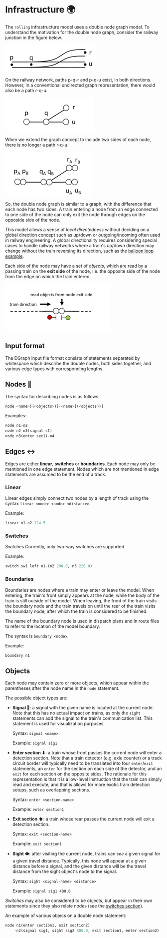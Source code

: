 # Infrastructure 🌍

The `rolling` infrastructure model uses a double node graph model. To understand the motivation for the double node graph, consider the 
railway junction in the figure below.

![Dgraph 1](dgraph1.png)

On the railway network, paths p-q-r and p-q-u exist, in both directions. However, in a conventional undirected graph representation, there would also be a path r-q-u.

![Dgraph 2](dgraph2.png)

When we extend the graph concept to include two sides of each node, there is no longer a path r-q-u.

![Dgraph 3](dgraph3.png)

So, the double node graph is similar to a graph, with the difference that each node has two sides. A train entering a node from an edge connected to one side of the node can only exit the node through edges on the opposide side of the node. 

This model allows a sense of *local directedness* without deciding on a global direction concept such as up/down or outgoing/incoming often used in railway engineering. A global directionality requires considering special cases to handle railway networks where 
a train's up/down direction may change without the train reversing its direction, such as the [balloon loop example](examples/baloon.md).

Each side of the node may have a set of *objects*, which are read by a passing train on the **exit side** of the node, i.e. the opposite side of the node from the edge on which the train entered.

![Dgraph sides](dgraphsides.png)

## Input format

The DGraph input file format consists of statements separated by whitespace which describe the double nodes, both sides together, and various edge types with corresponding lengths.

## Nodes 🔶

The syntax for describing nodes is as follows:

```haskell
node <name>[(<objects>)]-<name>[(<objects>)]
```

Examples:
```haskell
node n1-n2
node n2-n3(signal s1)
node n3(enter sec1)-n4
```


## Edges ↔

Edges are either **linear**, **switches** or **boundaries**. Each node may only be mentioned in one edge statement. Nodes which are not mentioned in edge statements are assumed to be the end of a track.

### Linear

Linear edges simply connect two nodes by a length of track using the syntax `linear <node>-<node> <distance>`.

Example:
```haskell
linear n1-n2 124.5
```

### Switches

Switches 
Currently, only two-way switches are supported.

Example:
```haskell
switch sw1 left n1-(n2 200.0, n3 220.0)
```

### Boundaries

Boundaries are nodes where a train may enter or leave the model. When entering, the train's front simply appears at the node, while the body of the train is still outside of the model. When leaving, the front of the train visits the boundary node and the train travels on until the rear of the train visits the boundary node, after which the train is considered to be finished.

The name of the boundary node is used in dispatch plans and in route files to refer to the location of the model boundary.

The syntax is `boundary <node>`.

Example:
```haskell
boundary n1
```

## Objects

Each node may contain zero or more objects, which appear within the parentheses after the node name in the `node` statement.

The possible object types are:

* **Signal 🚦**: a signal with the given name is located at the current node. Note that this has no actual impact on trains, as only the `sight` statements can add the signal to the train's communication list. This statement is used for visualization purposes.
  
  Syntax: `signal <name>` 
  
  Example: `signal sig1`

* **Enter section ⬇**: a train whose front passes the current node will enter a detection section. Note that a train detector (e.g. axle counter) or a track circuit border will typically need to be translated into four `enter`/`exit` statements, an `enter` for the section on each side of the detector, and an `exit` for each section on the opposite sides. The rationale for this representation is that it is a low-level instruction that the train can simply read and execute, and that is allows for more exotic train detection setups, such as overlapping sections.

  Syntax: `enter <section-name>` 
  
  Example: `enter section1`

* **Exit section ⬆**: a train whose rear passes the current node will exit a detection section.

  Syntax: `exit <section-name>` 
  
  Example: `exit section1`

* **Sight 👁**: after visiting the current node, trains can *see* a given signal for a given travel distance. Typically, this node will appear at a given distance before a signal, and the given distance will be the travel distance from the sight object's node to the signal.

  Syntax: `sight <signal-name> <distance>` 
  
  Example: `signal sig1 400.0`

*Switches* may also be considered to be objects, but appear in their own statements since they also relate nodes (see the [switches section](#switches)).

An example of various objecs on a double node statement:

```haskell
node n1(enter section1, exit section2)
    -n2(signal sig1, sight sig2 800.0, exit section1, enter section2)
```
